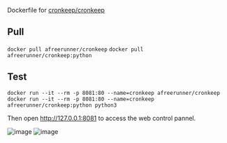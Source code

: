Dockerfile for [cronkeep/cronkeep](https://github.com/cronkeep/cronkeep)

## Pull
`docker pull afreerunner/cronkeep`
`docker pull afreerunner/cronkeep:python`

## Test
`docker run --it --rm -p 8081:80 --name=cronkeep afreerunner/cronkeep`
`docker run --it --rm -p 8081:80 --name=cronkeep afreerunner/cronkeep:python python3`

Then open http://127.0.0.1:8081 to access the web control pannel.

![image](https://user-images.githubusercontent.com/15151527/135240086-b335a079-97a8-41d6-9a4b-610d7bd9517c.png)
![image](https://user-images.githubusercontent.com/15151527/135240212-350f2cca-f7af-40ed-bf48-6edd507b0d8d.png)
